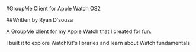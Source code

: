 #GroupMe Client for Apple Watch OS2

##Written by Ryan D'souza

A GroupMe client for my Apple Watch that I created for fun.

I built it to explore WatchKit's libraries and learn about Watch fundamentals 
